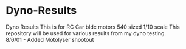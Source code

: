 # Dyno-Results
Dyno Results
This is for RC Car bldc motors 540 sized 1/10 scale 
This repository will be used for various results from my dyno testing.  
8/6/01 - Added Motolyser shootout
